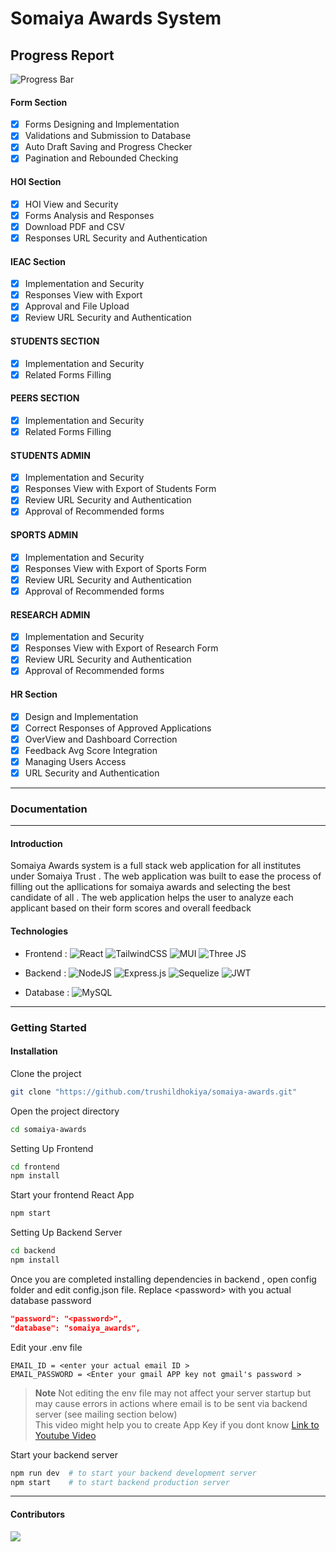 # Somaiya Awards System 

## Progress Report

![Progress Bar](https://progress-bar.dev/100/)

#### Form Section
- [x] Forms Designing and Implementation
- [x] Validations and Submission to Database
- [x] Auto Draft Saving and Progress Checker
- [x] Pagination and Rebounded Checking

#### HOI Section
- [x] HOI View and Security
- [x] Forms Analysis and Responses
- [x] Download PDF and CSV
- [x] Responses URL Security and Authentication

#### IEAC Section
- [x] Implementation and Security
- [x] Responses View with Export
- [x] Approval and File Upload
- [x] Review URL Security and Authentication

#### STUDENTS SECTION
- [x] Implementation and Security
- [x] Related Forms Filling 

#### PEERS SECTION
- [x] Implementation and Security
- [x] Related Forms Filling 

#### STUDENTS ADMIN
- [x] Implementation and Security
- [x] Responses View with Export of Students Form
- [x] Review URL Security and Authentication
- [x] Approval of Recommended forms 

#### SPORTS ADMIN
- [x] Implementation and Security
- [x] Responses View with Export of Sports Form
- [x] Review URL Security and Authentication
- [x] Approval of Recommended forms 

#### RESEARCH ADMIN
- [x] Implementation and Security
- [x] Responses View with Export of Research Form
- [x] Review URL Security and Authentication
- [x] Approval of Recommended forms 

#### HR Section
- [x] Design and Implementation
- [x] Correct Responses of Approved Applications
- [x] OverView and Dashboard Correction
- [x] Feedback Avg Score Integration
- [x] Managing Users Access 
- [x] URL Security and Authentication
___
### Documentation
____

#### Introduction

Somaiya Awards system is a full stack web application for all institutes under Somaiya Trust . The web application was built to ease the process of filling out the apllications for somaiya awards and selecting the best candidate of all . The web application helps the user to analyze each applicant based on their form scores and overall feedback

#### Technologies 

- Frontend : ![React](https://img.shields.io/badge/react-%2320232a.svg?style=plastic&logo=react&logoColor=%2361DAFB) ![TailwindCSS](https://img.shields.io/badge/tailwindcss-%2338B2AC.svg?style=plastic&logo=tailwind-css&logoColor=white) ![MUI](https://img.shields.io/badge/MUI-%230081CB.svg?style=plastic&logo=mui&logoColor=white) ![Three JS](https://img.shields.io/badge/Three.js-000?logo=threedotjs&logoColor=fff&style=plastic)

- Backend : ![NodeJS](https://img.shields.io/badge/node.js-6DA55F?style=plastic&logo=node.js&logoColor=white) 	![Express.js](https://img.shields.io/badge/express.js-%23404d59.svg?style=plastic&logo=express&logoColor=%2361DAFB) ![Sequelize](https://img.shields.io/badge/Sequelize-52B0E7?style=plastic&logo=Sequelize&logoColor=white) ![JWT](https://img.shields.io/badge/JWT-black?style=plastic&logo=JSON%20web%20tokens)

- Database : ![MySQL](https://img.shields.io/badge/mysql-%2300f.svg?style=plastic&logo=mysql&logoColor=white)

___

### Getting Started 

#### Installation

Clone the project

```bash
git clone "https://github.com/trushildhokiya/somaiya-awards.git"
```

Open the project directory
```bash
cd somaiya-awards
```

Setting Up Frontend

```bash
cd frontend
npm install 
```

Start your frontend React App
```bash
npm start
```

Setting Up Backend Server

```bash
cd backend
npm install
```

Once you are completed installing dependencies in backend , open config folder and edit config.json file. Replace &lt;password&gt; with you actual database password 
```json
"password": "<password>",
"database": "somaiya_awards",
```

Edit your .env file

```env
EMAIL_ID = <enter your actual email ID >
EMAIL_PASSWORD = <Enter your gmail APP key not gmail's password >
```

> **Note**
> Not editing the env file may not affect your server startup but may cause errors in actions where email is to be sent via backend server (see mailing section below)<br>This video might help you to create App Key if you dont know [Link to Youtube Video](https://www.youtube.com/watch?v=hXiPshHn9Pw)


Start your backend server
```bash
npm run dev  # to start your backend development server
npm start    # to start backend production server
```

___

#### Contributors

<a href="https://github.com/trushildhokiya/somaiya-awards/graphs/contributors">
  <img src="https://contrib.rocks/image?repo=trushildhokiya/somaiya-awards" />
</a>



